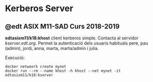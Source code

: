 # Kerberos Server
## @edt ASIX M11-SAD Curs 2018-2019

**edtasixm11/k18:khost** client  kerberos simple. Contacta al 
  servidor *kserver.edt.org*. Permet la autenticació dels 
  usuaris habituals pere, pau (admin), jordi, anna, marta, 
  marta/admin i julia.

Execució:
```
docker netweork create mynet
docker run --rm --name khost -h khost --net mynet -it edtasixm11/k18:kserver
```

